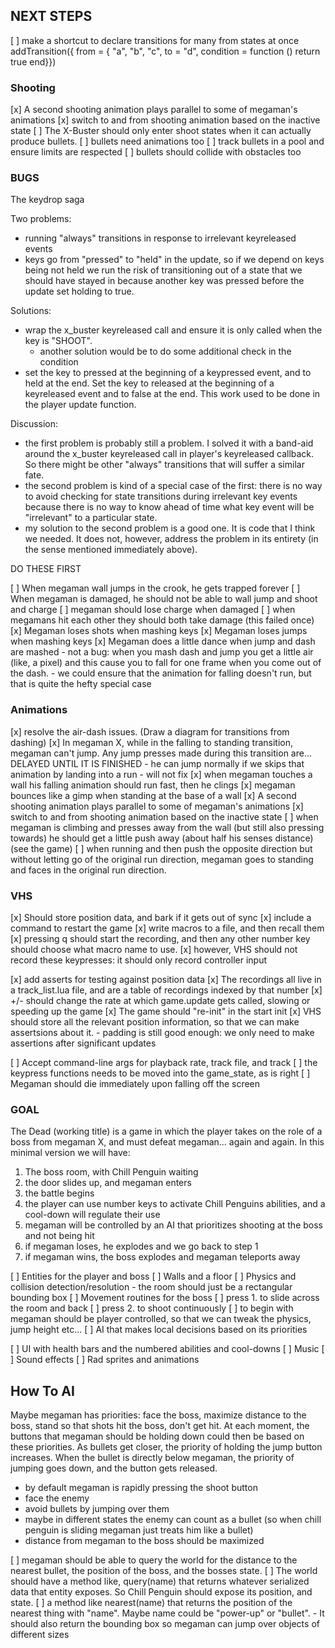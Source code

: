 NEXT STEPS
----------

[ ] make a shortcut to declare transitions for many from states at once
    addTransition({ from = { "a", "b", "c", to = "d", condition = function () return true end}})

### Shooting ###

[x] A second shooting animation plays parallel to some of megaman's animations
[x] switch to and from shooting animation based on the inactive state
[ ] The X-Buster should only enter shoot states when it can actually produce bullets.
[ ] bullets need animations too
[ ] track bullets in a pool and ensure limits are respected
[ ] bullets should collide with obstacles too

### BUGS ###

The keydrop saga

Two problems:

- running "always" transitions in response to irrelevant keyreleased events
- keys go from "pressed" to "held" in the update, so if we depend on keys being
  not held we run the risk of transitioning out of a state that we should have
  stayed in because another key was pressed before the update set holding to true.

Solutions:

- wrap the x_buster keyreleased call and ensure it is only called when the key
  is "SHOOT".
  - another solution would be to do some additional check in the condition
- set the key to pressed at the beginning of a keypressed event, and to held
  at the end. Set the key to released at the beginning of a keyreleased event
  and to false at the end. This work used to be done in the player update function.

Discussion:

- the first problem is probably still a problem. I solved it with a band-aid around
  the x_buster keyreleased call in player's keyreleased callback. So there might
  be other "always" transitions that will suffer a similar fate.
- the second problem is kind of a special case of the first: there is no way to
  avoid checking for state transitions during irrelevant key events because
  there is no way to know ahead of time what key event will be "irrelevant"
  to a particular state.
- my solution to the second problem is a good one. It is code that I think we
  needed. It does not, however, address the problem in its entirety (in the
  sense mentioned immediately above).

DO THESE FIRST

[ ] When megaman wall jumps in the crook, he gets trapped forever
[ ] When megaman is damaged, he should not be able to wall jump and shoot and charge
[ ] megaman should lose charge when damaged
[ ] when megamans hit each other they should both take damage (this failed once)
[x] Megaman loses shots when mashing keys
[x] Megaman loses jumps when mashing keys
[x] Megaman does a little dance when jump and dash are mashed
    - not a bug: when you mash dash and jump you get a little air (like, a pixel)
      and this cause you to fall for one frame when you come out of the dash.
    - we could ensure that the animation for falling doesn't run, but that is
      quite the hefty special case

### Animations ###

[x] resolve the air-dash issues. (Draw a diagram for transitions from dashing)
[x] In megaman X, while in the falling to standing transition, megaman can't jump.
    Any jump presses made during this transition are... DELAYED UNTIL IT IS FINISHED
    - he can jump normally if we skips that animation by landing into a run
    - will not fix
[x] when megaman touches a wall his falling animation should run fast, then he clings
[x] megaman bounces like a gimp when standing at the base of a wall
[x] A second shooting animation plays parallel to some of megaman's animations
[x] switch to and from shooting animation based on the inactive state
[ ] when megaman is climbing and presses away from the wall (but still also pressing towards)
    he should get a little push away (about half his senses distance) (see the game)
[ ] when running and then push the opposite direction but without letting go of the original
    run direction, megaman goes to standing and faces in the original run direction.

### VHS ###

[x] Should store position data, and bark if it gets out of sync
[x] include a command to restart the game
[x] write macros to a file, and then recall them
[x] pressing q should start the recording, and then any other number key should choose
    what macro name to use.
    [x] however, VHS should not record these keypresses: it should only record controller input

[x] add asserts for testing against position data
[x] The recordings all live in a track_list.lua file, and are a table
    of recordings indexed by that number
[x] +/- should change the rate at which game.update gets called, slowing or
    speeding up the game
[x] The game should "re-init" in the start init
[x] VHS should store all the relevant position information, so that we can
    make assertsions about it.
    - padding is still good enough: we only need to make assertions after
      significant updates

[ ] Accept command-line args for playback rate, track file, and track
[ ] the keypress functions needs to be moved into the game_state, as is right
[ ] Megaman should die immediately upon falling off the screen

### GOAL ###

The Dead (working title) is a game in which the player takes on the role of
a boss from megaman X, and must defeat megaman... again and again. In this
minimal version we will have:

1. The boss room, with Chill Penguin waiting
2. the door slides up, and megaman enters
3. the battle begins
4. the player can use number keys to activate Chill Penguins abilities,
   and a cool-down will regulate their use
5. megaman will be controlled by an AI that prioritizes shooting at the
   boss and not being hit
6. if megaman loses, he explodes and we go back to step 1
7. if megaman wins, the boss explodes and megaman teleports away

[ ] Entities for the player and boss
[ ] Walls and a floor
[ ] Physics and collision detection/resolution
    - the room should just be a rectangular bounding box
[ ] Movement routines for the boss
    [ ] press 1. to slide across the room and back
    [ ] press 2. to shoot continuously
[ ] to begin with megaman should be player controlled,
    so that we can tweak the physics, jump height etc...
[ ] AI that makes local decisions based on its priorities

[ ] UI with health bars and the numbered abilities and cool-downs
[ ] Music
[ ] Sound effects
[ ] Rad sprites and animations

How To AI
---------

Maybe megaman has priorities: face the boss, maximize distance
to the boss, stand so that shots hit the boss, don't get hit.
At each moment, the buttons that megaman should be holding down
could then be based on these priorities. As bullets get closer,
the priority of holding the jump button increases. When the bullet
is directly below megaman, the priority of jumping goes down, and
the button gets released.

- by default megaman is rapidly pressing the shoot button
- face the enemy
- avoid bullets by jumping over them
- maybe in different states the enemy can count as a bullet (so when
  chill penguin is sliding megaman just treats him like a bullet)
- distance from megaman to the boss should be maximized

[ ] megaman should be able to query the world for the distance to
    the nearest bullet, the position of the boss, and the bosses
    state.
    [ ] The world should have a method like, query(name)
        that returns whatever serialized data that entity exposes. So
        Chill Penguin should expose its position, and state.
    [ ] a method like nearest(name) that returns the position of
        the nearest thing with "name". Maybe name could be "power-up"
        or "bullet".
        - It should also return the bounding box so megaman can
          jump over objects of different sizes

